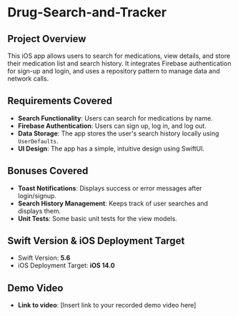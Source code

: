 # Drug-Search-and-Tracker

## Project Overview
This iOS app allows users to search for medications, view details, and store their medication list and search history. It integrates Firebase authentication for sign-up and login, and uses a repository pattern to manage data and network calls.

## Requirements Covered
- **Search Functionality**: Users can search for medications by name.
- **Firebase Authentication**: Users can sign up, log in, and log out.
- **Data Storage**: The app stores the user's search history locally using `UserDefaults`.
- **UI Design**: The app has a simple, intuitive design using SwiftUI.
  
## Bonuses Covered
- **Toast Notifications**: Displays success or error messages after login/signup.
- **Search History Management**: Keeps track of user searches and displays them.
- **Unit Tests**: Some basic unit tests for the view models.

## Swift Version & iOS Deployment Target
- Swift Version: **5.6**
- iOS Deployment Target: **iOS 14.0**

## Demo Video
- **Link to video**: [Insert link to your recorded demo video here]
